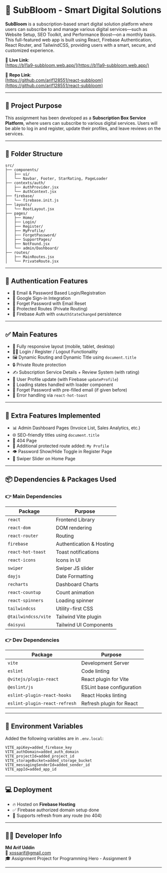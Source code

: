 # 🌸 SubBloom - Smart Digital Solutions

**SubBloom** is a subscription-based smart digital solution platform where users can subscribe to and manage various digital services—such as Website Setup, SEO Toolkit, and Performance Boost—on a monthly basis. This full-featured web app is built using React, Firebase Authentication, React Router, and TailwindCSS, providing users with a smart, secure, and customized experience.


🔗 **Live Link**:  
[https://b11a9-subbloom.web.app/](https://b11a9-subbloom.web.app/)

🔗 **Repo Link**:  
[https://github.com/arif128551/react-subbloom](https://github.com/arif128551/react-subbloom)


---

## 🎯 Project Purpose

This assignment has been developed as a **Subscription Box Service Platform**, where users can subscribe to various digital services. Users will be able to log in and register, update their profiles, and leave reviews on the services.


---

## 📁 Folder Structure

```
src/
├── components/
│   ├── ui/
│   └── Navbar, Footer, StarRating, PageLoader
├── contexts/auth/
│   ├── AuthProvider.jsx
│   └── AuthContext.jsx
├── firebase/
│   └── firebase.init.js
├── layouts/
│   └── RootLayout.jsx
├── pages/
│   ├── Home/
│   ├── Login/
│   ├── Register/
│   ├── MyProfile/
│   ├── ForgetPassword/
│   ├── SupportPages/
│   ├── NotFound.jsx
│   └── admin/Dashboard/
├── routes/
│   ├── MainRoutes.jsx
│   └── PrivateRoute.jsx
```

---

## 🔐 Authentication Features

- 🔐 Email & Password Based Login/Registration
- 🔐 Google Sign-in Integration
- 🔐 Forget Password with Email Reset
- 🔐 Protected Routes (Private Routing)
- 🔐 Firebase Auth with `onAuthStateChanged` persistence

---

## ✅ Main Features

- 🔄 Fully responsive layout (mobile, tablet, desktop)
- 🧑‍💻 Login / Register / Logout Functionality
- 🖼️ Dynamic Routing and Dynamic Title using `document.title`
- 🔒 Private Route protection
- ✍️ Subscription Service Details + Review System (with rating)
- 👤 User Profile update (with Firebase `updateProfile`)
- 🚀 Loading states handled with loader component
- 📧 Forget Password with pre-filled email (if given before)
- 🧩 Error handling via `react-hot-toast`

---

## 🧩 Extra Features Implemented

- 📊 Admin Dashboard Pages (Invoice List, Sales Analytics, etc.)
- 🌐 SEO-friendly titles using `document.title`
- 🚫 404 Page
- 🔐 Additional protected route added: `My Profile`
- 👁️ Password Show/Hide Toggle in Register Page
- 🔄 Swiper Slider on Home Page

---

## 📦 Dependencies & Packages Used

### 👉 Main Dependencies

| Package                | Purpose                                  |
|------------------------|------------------------------------------|
| `react`                | Frontend Library                         |
| `react-dom`            | DOM rendering                            |
| `react-router`         | Routing                                  |
| `firebase`             | Authentication & Hosting                 |
| `react-hot-toast`      | Toast notifications                      |
| `react-icons`          | Icons in UI                              |
| `swiper`               | Swiper JS slider                         |
| `dayjs`                | Date Formatting                          |
| `recharts`             | Dashboard Charts                         |
| `react-countup`        | Count animation                          |
| `react-spinners`       | Loading spinner                          |
| `tailwindcss`          | Utility-first CSS                        |
| `@tailwindcss/vite`    | Tailwind Vite plugin                     |
| `daisyui`              | Tailwind UI Components                   |

### 👉 Dev Dependencies

| Package                     | Purpose                          |
|-----------------------------|----------------------------------|
| `vite`                      | Development Server               |
| `eslint`                    | Code linting                     |
| `@vitejs/plugin-react`      | React plugin for Vite            |
| `@eslint/js`                | ESLint base configuration        |
| `eslint-plugin-react-hooks` | React Hooks linting              |
| `eslint-plugin-react-refresh` | Refresh plugin for React      |

---

## 🧪 Environment Variables

Added the following variables are in `.env.local`:

```
VITE_apiKey=added_firebase_key
VITE_authDomain=added_auth_domain
VITE_projectId=added_project_id
VITE_storageBucket=added_storage_bucket
VITE_messagingSenderId=added_sender_id
VITE_appId=added_app_id
```

---

## 💻 Deployment

- 🔥 Hosted on **Firebase Hosting**
- ✅ Firebase authorized domain setup done
- 🔁 Supports refresh from any route (no 404)

---

## 👨‍💻 Developer Info

**Md Arif Uddin**  
📧 xossarif@gmail.com  
🎓 Assignment Project for Programming Hero - Assignment 9

---